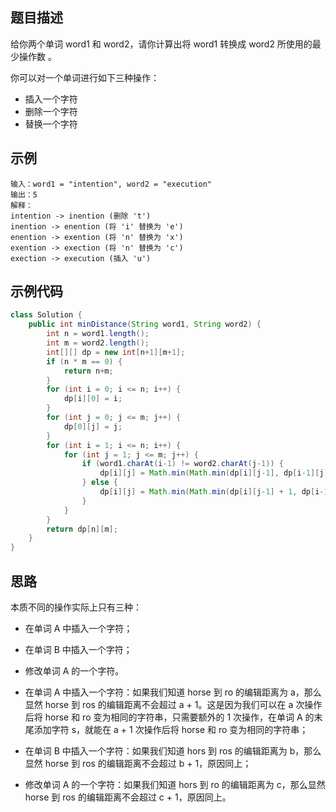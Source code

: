 ## 题目描述
给你两个单词 word1 和 word2，请你计算出将 word1 转换成 word2 所使用的最少操作数 。

你可以对一个单词进行如下三种操作：

* 插入一个字符
* 删除一个字符
* 替换一个字符

## 示例
``` text
输入：word1 = "intention", word2 = "execution"
输出：5
解释：
intention -> inention (删除 't')
inention -> enention (将 'i' 替换为 'e')
enention -> exention (将 'n' 替换为 'x')
exention -> exection (将 'n' 替换为 'c')
exection -> execution (插入 'u')
```

## 示例代码
``` java
class Solution {
    public int minDistance(String word1, String word2) {
        int n = word1.length();
        int m = word2.length();
        int[][] dp = new int[n+1][m+1];
        if (n * m == 0) {
            return n+m;
        }
        for (int i = 0; i <= n; i++) {
            dp[i][0] = i;
        }
        for (int j = 0; j <= m; j++) {
            dp[0][j] = j;
        }
        for (int i = 1; i <= n; i++) {
            for (int j = 1; j <= m; j++) {
                if (word1.charAt(i-1) != word2.charAt(j-1)) {
                    dp[i][j] = Math.min(Math.min(dp[i][j-1], dp[i-1][j]), dp[i-1][j-1]) + 1;
                } else {
                    dp[i][j] = Math.min(Math.min(dp[i][j-1] + 1, dp[i-1][j] + 1), dp[i-1][j-1]);
                }
            }
        }
        return dp[n][m];
    }
}
```

## 思路
本质不同的操作实际上只有三种：

* 在单词 A 中插入一个字符；
* 在单词 B 中插入一个字符；
* 修改单词 A 的一个字符。

* 在单词 A 中插入一个字符：如果我们知道 horse 到 ro 的编辑距离为 a，那么显然 horse 到 ros 的编辑距离不会超过 a + 1。这是因为我们可以在 a 次操作后将 horse 和 ro 变为相同的字符串，只需要额外的 1 次操作，在单词 A 的末尾添加字符 s，就能在 a + 1 次操作后将 horse 和 ro 变为相同的字符串；

* 在单词 B 中插入一个字符：如果我们知道 hors 到 ros 的编辑距离为 b，那么显然 horse 到 ros 的编辑距离不会超过 b + 1，原因同上；

* 修改单词 A 的一个字符：如果我们知道 hors 到 ro 的编辑距离为 c，那么显然 horse 到 ros 的编辑距离不会超过 c + 1，原因同上。